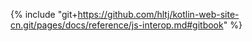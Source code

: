 {% include "git+https://github.com/hltj/kotlin-web-site-cn.git/pages/docs/reference/js-interop.md#gitbook" %}

